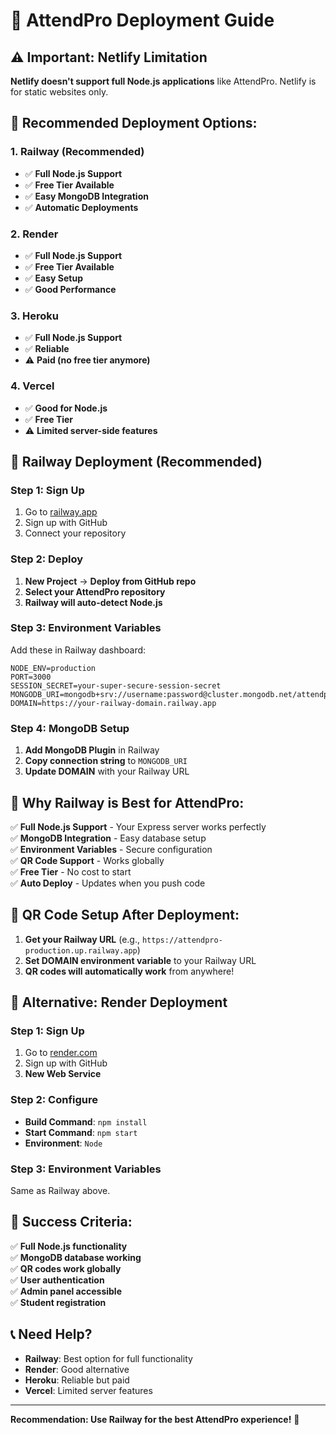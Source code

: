 # 🚀 AttendPro Deployment Guide

## ⚠️ **Important: Netlify Limitation**

**Netlify doesn't support full Node.js applications** like AttendPro. Netlify is for static websites only.

## 🎯 **Recommended Deployment Options:**

### **1. Railway (Recommended)**
- ✅ **Full Node.js Support**
- ✅ **Free Tier Available**
- ✅ **Easy MongoDB Integration**
- ✅ **Automatic Deployments**

### **2. Render**
- ✅ **Full Node.js Support**
- ✅ **Free Tier Available**
- ✅ **Easy Setup**
- ✅ **Good Performance**

### **3. Heroku**
- ✅ **Full Node.js Support**
- ✅ **Reliable**
- ⚠️ **Paid (no free tier anymore)**

### **4. Vercel**
- ✅ **Good for Node.js**
- ✅ **Free Tier**
- ⚠️ **Limited server-side features**

## 🚀 **Railway Deployment (Recommended)**

### **Step 1: Sign Up**
1. Go to [railway.app](https://railway.app)
2. Sign up with GitHub
3. Connect your repository

### **Step 2: Deploy**
1. **New Project** → **Deploy from GitHub repo**
2. **Select your AttendPro repository**
3. **Railway will auto-detect Node.js**

### **Step 3: Environment Variables**
Add these in Railway dashboard:
```env
NODE_ENV=production
PORT=3000
SESSION_SECRET=your-super-secure-session-secret
MONGODB_URI=mongodb+srv://username:password@cluster.mongodb.net/attendpro
DOMAIN=https://your-railway-domain.railway.app
```

### **Step 4: MongoDB Setup**
1. **Add MongoDB Plugin** in Railway
2. **Copy connection string** to `MONGODB_URI`
3. **Update DOMAIN** with your Railway URL

## 🎯 **Why Railway is Best for AttendPro:**

✅ **Full Node.js Support** - Your Express server works perfectly  
✅ **MongoDB Integration** - Easy database setup  
✅ **Environment Variables** - Secure configuration  
✅ **QR Code Support** - Works globally  
✅ **Free Tier** - No cost to start  
✅ **Auto Deploy** - Updates when you push code  

## 📱 **QR Code Setup After Deployment:**

1. **Get your Railway URL** (e.g., `https://attendpro-production.up.railway.app`)
2. **Set DOMAIN environment variable** to your Railway URL
3. **QR codes will automatically work** from anywhere!

## 🔧 **Alternative: Render Deployment**

### **Step 1: Sign Up**
1. Go to [render.com](https://render.com)
2. Sign up with GitHub
3. **New Web Service**

### **Step 2: Configure**
- **Build Command**: `npm install`
- **Start Command**: `npm start`
- **Environment**: `Node`

### **Step 3: Environment Variables**
Same as Railway above.

## 🎯 **Success Criteria:**

✅ **Full Node.js functionality**  
✅ **MongoDB database working**  
✅ **QR codes work globally**  
✅ **User authentication**  
✅ **Admin panel accessible**  
✅ **Student registration**  

## 📞 **Need Help?**

- **Railway**: Best option for full functionality
- **Render**: Good alternative
- **Heroku**: Reliable but paid
- **Vercel**: Limited server features

---

**Recommendation: Use Railway for the best AttendPro experience!** 🚀 